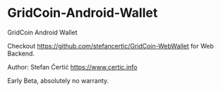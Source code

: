 # GridCoin-Android-Wallet
GridCoin Android Wallet

Checkout https://github.com/stefancertic/GridCoin-WebWallet for Web Backend.

Author: Stefan Ćertić https://www.certic.info

Early Beta, absolutely no warranty.
